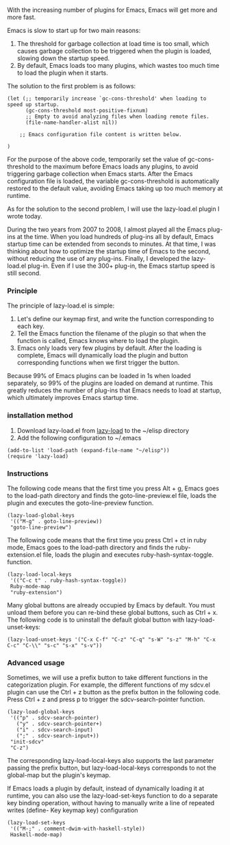 With the increasing number of plugins for Emacs, Emacs will get more and more fast.

Emacs is slow to start up for two main reasons:
1. The threshold for garbage collection at load time is too small, which causes garbage collection to be triggered when the plugin is loaded, slowing down the startup speed.
2. By default, Emacs loads too many plugins, which wastes too much time to load the plugin when it starts.

The solution to the first problem is as follows:
```elisp
(let (;; temporarily increase `gc-cons-threshold' when loading to speed up startup.
      (gc-cons-threshold most-positive-fixnum)
      ;; Empty to avoid analyzing files when loading remote files.
      (file-name-handler-alist nil))

    ;; Emacs configuration file content is written below.

)
```
For the purpose of the above code, temporarily set the value of gc-cons-threshold to the maximum before Emacs loads any plugins, to avoid triggering garbage collection when Emacs starts.
After the Emacs configuration file is loaded, the variable gc-cons-threshold is automatically restored to the default value, avoiding Emacs taking up too much memory at runtime.

As for the solution to the second problem, I will use the lazy-load.el plugin I wrote today.

During the two years from 2007 to 2008, I almost played all the Emacs plug-ins at the time. When you load hundreds of plug-ins all by default, Emacs startup time can be extended from seconds to minutes.
At that time, I was thinking about how to optimize the startup time of Emacs to the second, without reducing the use of any plug-ins. Finally, I developed the lazy-load.el plug-in. Even if I use the 300+ plug-in, the Emacs startup speed is still second.

### Principle

The principle of lazy-load.el is simple:
1. Let's define our keymap first, and write the function corresponding to each key.
2. Tell the Emacs function the filename of the plugin so that when the function is called, Emacs knows where to load the plugin.
3. Emacs only loads very few plugins by default. After the loading is complete, Emacs will dynamically load the plugin and button corresponding functions when we first trigger the button.

Because 99% of Emacs plugins can be loaded in 1s when loaded separately, so 99% of the plugins are loaded on demand at runtime.
This greatly reduces the number of plug-ins that Emacs needs to load at startup, which ultimately improves Emacs startup time.


### installation method
1. Download lazy-load.el from [lazy-load](https://github.com/manateelazycat/lazy-load) to the ~/elisp directory
2. Add the following configuration to ~/.emacs

```
(add-to-list 'load-path (expand-file-name "~/elisp"))
(require 'lazy-load)
```

### Instructions
The following code means that the first time you press Alt + g, Emacs goes to the load-path directory and finds the goto-line-preview.el file, loads the plugin and executes the goto-line-preview function.

```elisp
(lazy-load-global-keys
 '(("M-g" . goto-line-preview))
 "goto-line-preview")
```

The following code means that the first time you press Ctrl + ct in ruby ​​mode, Emacs goes to the load-path directory and finds the ruby-extension.el file, loads the plugin and executes ruby-hash-syntax-toggle. function.

```elisp
(lazy-load-local-keys
 '(("C-c t" . ruby-hash-syntax-toggle))
 Ruby-mode-map
 "ruby-extension")
```

Many global buttons are already occupied by Emacs by default. You must unload them before you can re-bind these global buttons, such as Ctrl + x. The following code is to uninstall the default global button with lazy-load-unset-keys:

```elisp
(lazy-load-unset-keys '("C-x C-f" "C-z" "C-q" "s-W" "s-z" "M-h" "C-x C-c" "C-\\" "s-c" "s-x" "s-v"))
```

### Advanced usage
Sometimes, we will use a prefix button to take different functions in the categorization plugin. For example, the different functions of my sdcv.el plugin can use the Ctrl + z button as the prefix button in the following code.
Press Ctrl + z and press p to trigger the sdcv-search-pointer function.

```elisp
(lazy-load-global-keys
 '(("p" . sdcv-search-pointer)
   ("y" . sdcv-search-pointer+)
   ("i" . sdcv-search-input)
   (";" . sdcv-search-input+))
 "init-sdcv"
 "C-z")
 ```

The corresponding lazy-load-local-keys also supports the last parameter passing the prefix button, but lazy-load-local-keys corresponds to not the global-map but the plugin's keymap.

If Emacs loads a plugin by default, instead of dynamically loading it at runtime, you can also use the lazy-load-set-keys function to do a separate key binding operation, without having to manually write a line of repeated writes (define- Key keymap key) configuration

```elisp
(lazy-load-set-keys
 '(("M-;" . comment-dwim-with-haskell-style))
 Haskell-mode-map)
```
